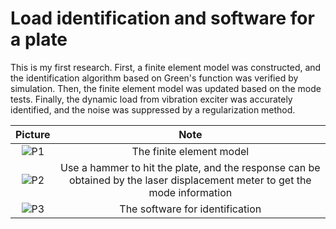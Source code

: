 # Load identification and software for a plate

This is my first research. First, a finite element model was constructed, and the identification algorithm based on Green's function was verified by simulation. Then, the finite element model was updated based on the mode tests. Finally, the dynamic load from vibration exciter was accurately identified, and the noise was suppressed by a regularization method.

| Picture | Note|
| :---:   | :---: |
| ![P1](https://github.com/He-Zihao/He-Zihao.github.io/blob/main/docs/ResearchesProjects/image/1.png) | The finite element model |
| ![P2](https://github.com/He-Zihao/He-Zihao.github.io/blob/main/docs/ResearchesProjects/image/2.png) | Use a hammer to hit the plate, and the response can be obtained by the laser displacement meter to get the mode information |
| ![P3](https://github.com/He-Zihao/He-Zihao.github.io/blob/main/docs/ResearchesProjects/image/3.png) | The software for identification |